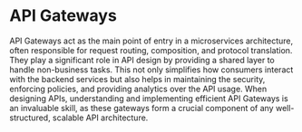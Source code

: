 # API Gateways

API Gateways act as the main point of entry in a microservices architecture, often responsible for request routing, composition, and protocol translation. They play a significant role in API design by providing a shared layer to handle non-business tasks. This not only simplifies how consumers interact with the backend services but also helps in maintaining the security, enforcing policies, and providing analytics over the API usage. When designing APIs, understanding and implementing efficient API Gateways is an invaluable skill, as these gateways form a crucial component of any well-structured, scalable API architecture.